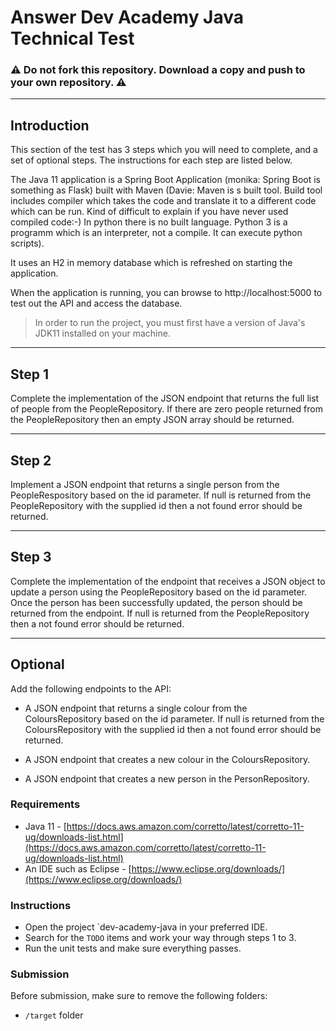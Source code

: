 # Answer Dev Academy Java Technical Test

### ⚠️ **Do not fork** this repository. Download a copy and push to your own repository. ⚠️

----
## Introduction

This section of the test has 3 steps which you will need to complete, and a set of optional steps. The instructions for each step are listed below.

The Java 11 application is a Spring Boot Application (monika: Spring Boot is something as Flask) built with Maven (Davie: Maven is s built tool. Build tool includes compiler which takes the code and translate it to a different code which can be run. Kind of difficult to explain if you have never used compiled code:-) In python there is no built language. Python 3 is a programm which is an interpreter, not a compile. It can execute python scripts).

It uses an H2 in memory database which is refreshed on starting the application. 

When the application is running, you can browse to http://localhost:5000 to test out the API and access the database.

> In order to run the project, you must first have a version of Java's JDK11 installed on your machine.

----
## Step 1
Complete the implementation of the JSON endpoint that returns the full list of people from the PeopleRepository. If there are zero people returned from the PeopleRepository then an empty JSON array should be returned.

----
## Step 2
Implement a JSON endpoint that returns a single person from the PeopleRespository based on the id parameter. If null is returned from the PeopleRepository with the supplied id then a not found error should be returned.

----
## Step 3
Complete the implementation of the endpoint that receives a JSON object to update a person using the PeopleRepository based on the id parameter. Once the person has been successfully updated, the person should be returned from the endpoint. If null is returned from the PeopleRepository then a not found error should be returned.

----
## Optional
Add the following endpoints to the API:

* A JSON endpoint that returns a single colour from the ColoursRepository based on the id parameter. If null is returned from the ColoursRepository with the supplied id then a not found error should be returned.

* A JSON endpoint that creates a new colour in the ColoursRepository.

* A JSON endpoint that creates a new person in the PersonRepository.

### **Requirements**

- Java 11 - [https://docs.aws.amazon.com/corretto/latest/corretto-11-ug/downloads-list.html](https://docs.aws.amazon.com/corretto/latest/corretto-11-ug/downloads-list.html)
- An IDE such as Eclipse - [https://www.eclipse.org/downloads/](https://www.eclipse.org/downloads/)

### **Instructions**

- Open the project `dev-academy-java in your preferred IDE.
- Search for the `TODO` items and work your way through steps 1 to 3.
- Run the unit tests and make sure everything passes.

### **Submission**

Before submission, make sure to remove the following folders:

- `/target` folder
